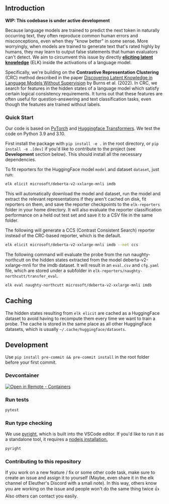 ## Introduction

**WIP: This codebase is under active development**

Because language models are trained to predict the next token in naturally occurring text, they often reproduce common human errors and misconceptions, even when they "know better" in some sense. More worryingly, when models are trained to generate text that's rated highly by humans, they may learn to output false statements that human evaluators can't detect. We aim to circumvent this issue by directly [**eliciting latent knowledge**](https://docs.google.com/document/d/1WwsnJQstPq91_Yh-Ch2XRL8H_EpsnjrC1dwZXR37PC8/edit) (ELK) inside the activations of a language model.

Specifically, we're building on the **Contrastive Representation Clustering** (CRC) method described in the paper [Discovering Latent Knowledge in Language Models Without Supervision](https://arxiv.org/abs/2212.03827) by Burns et al. (2022). In CRC, we search for features in the hidden states of a language model which satisfy certain logical consistency requirements. It turns out that these features are often useful for question-answering and text classification tasks, even though the features are trained without labels.

### Quick **Start**

Our code is based on [PyTorch](http://pytorch.org) and [Huggingface Transformers](https://huggingface.co/docs/transformers/index). We test the code on Python 3.9 and 3.10.

First install the package with `pip install -e .` in the root directory, or `pip install -e .[dev]` if you'd like to contribute to the project (see **Development** section below). This should install all the necessary dependencies.

To fit reporters for the HuggingFace model `model` and dataset `dataset`, just run:

```bash
elk elicit microsoft/deberta-v2-xxlarge-mnli imdb
```

This will automatically download the model and dataset, run the model and extract the relevant representations if they aren't cached on disk, fit reporters on them, and save the reporter checkpoints to the `elk-reporters` folder in your home directory. It will also evaluate the reporter classification performance on a held out test set and save it to a CSV file in the same folder.

The following will generate a CCS (Contrast Consistent Search) reporter instead of the CRC-based reporter, which is the default.

```bash
elk elicit microsoft/deberta-v2-xxlarge-mnli imdb --net ccs
```

The following command will evaluate the probe from the run naughty-northcutt on the hidden states extracted from the model deberta-v2-xxlarge-mnli for the imdb dataset. It will result in an `eval.csv` and `cfg.yaml` file, which are stored under a subfolder in `elk-reporters/naughty-northcutt/transfer_eval`.

```bash
elk eval naughty-northcutt microsoft/deberta-v2-xxlarge-mnli imdb
```

## Caching

The hidden states resulting from `elk elicit` are cached as a HuggingFace dataset to avoid having to recompute them every time we want to train a probe. The cache is stored in the same place as all other HuggingFace datasets, which is usually `~/.cache/huggingface/datasets`.

## Development
Use `pip install pre-commit && pre-commit install` in the root folder before your first commit.

### Devcontainer

[
    ![Open in Remote - Containers](
        https://img.shields.io/static/v1?label=Remote%20-%20Containers&message=Open&color=blue&logo=visualstudiocode
    )
](
    https://vscode.dev/redirect?url=vscode://ms-vscode-remote.remote-containers/cloneInVolume?url=https://github.com/EleutherAI/elk
)

### Run tests
```bash
pytest
```
### Run type checking
We use [pyright](https://github.com/microsoft/pyright), which is built into the VSCode editor. If you'd like to run it as a standalone tool, it requires a [nodejs installation.](https://nodejs.org/en/download/)
```bash
pyright
```

### Contributing to this repository

If you work on a new feature / fix or some other code task, make sure to create an issue and assign it to yourself (Maybe, even share it in the elk channel of Eleuther's Discord with a small note). In this way, others know you are working on the issue and people won't do the same thing twice 👍 Also others can contact you easily.
